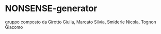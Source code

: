 # NONSENSE-generator
gruppo composto da Girotto Giulia, Marcato Silvia, Smiderle Nicola, Tognon Giacomo

